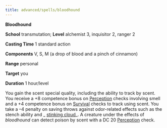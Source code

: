 ```yaml
---
title: advanced/spells/bloodhound
---
```

 **Bloodhound**

**School** transmutation; **Level** alchemist 3, inquisitor 2, ranger 2

**Casting Time** 1 standard action

**Components** V, S, M (a drop of blood and a pinch of cinnamon)

**Range** personal

**Target** you

**Duration** 1 hour/level

You gain the scent special quality, including the ability to track by scent. You receive a +8 competence bonus on [Perception](../../skills/perception#_perception) checks involving smell and a +4 competence bonus on [Survival](../../skills/survival#_survival) checks to track using scent. You take a –4 penalty on saving throws against odor-related effects such as the stench ability and _ [stinking cloud](../../spells/stinkingCloud#_stinking-cloud)_. A creature under the effects of _bloodhound_ can detect poison by scent with a DC 20 [Perception](../../skills/perception#_perception) check.

